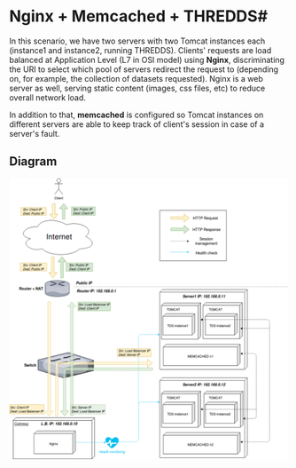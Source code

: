 # Nginx + Memcached + THREDDS#

In this scenario, we have two servers with two Tomcat instances each (instance1 and instance2, running THREDDS). Clients' requests are load balanced at Application Level (L7 in OSI model) using __Nginx__, 
discriminating the URI to select which pool of servers redirect the request to (depending on, for example, the collection of datasets requested). Nginx is a web server as well, serving static content
(images, css files, etc) to reduce overall network load.

In addition to that, __memcached__ is configured so Tomcat instances on different servers are able to keep track of client's session in case of a server's fault.

## Diagram ##
![Diagram nginx_memcached](./nginx_memcached_diagram.png)
